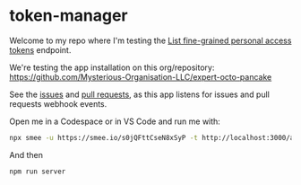 # token-manager

Welcome to my repo where I'm testing the [List fine-grained personal access tokens](https://docs.github.com/en/rest/orgs/personal-access-tokens?apiVersion=2022-11-28#list-fine-grained-personal-access-tokens-with-access-to-organization-resources) endpoint.

We're testing the app installation on this org/repository: https://github.com/Mysterious-Organisation-LLC/expert-octo-pancake

See the [issues](https://github.com/Mysterious-Organisation-LLC/expert-octo-pancake/issues) and [pull requests](https://github.com/Mysterious-Organisation-LLC/expert-octo-pancake/pulls), as this app listens for issues and pull requests webhook events.

Open me in a Codespace or in VS Code and run me with:

```bash
npx smee -u https://smee.io/s0jQFttCseN8xSyP -t http://localhost:3000/api/webhook
```

And then

```bash
npm run server
```